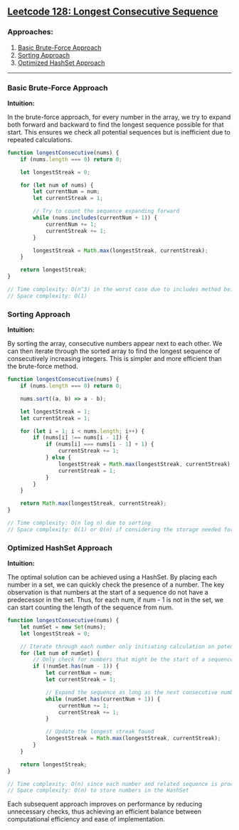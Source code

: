 ## [Leetcode 128: Longest Consecutive Sequence](https://leetcode.com/problems/longest-consecutive-sequence/)

### Approaches:
1. [Basic Brute-Force Approach](#basic-brute-force-approach)
2. [Sorting Approach](#sorting-approach)
3. [Optimized HashSet Approach](#optimized-hashset-approach)

---

### Basic Brute-Force Approach

**Intuition:**

In the brute-force approach, for every number in the array, we try to expand both forward and backward to find the longest sequence possible for that start. This ensures we check all potential sequences but is inefficient due to repeated calculations.

```javascript
function longestConsecutive(nums) {
    if (nums.length === 0) return 0;

    let longestStreak = 0;

    for (let num of nums) {
        let currentNum = num;
        let currentStreak = 1;

        // Try to count the sequence expanding forward
        while (nums.includes(currentNum + 1)) {
            currentNum += 1;
            currentStreak += 1;
        }

        longestStreak = Math.max(longestStreak, currentStreak);
    }

    return longestStreak;
}

// Time complexity: O(n^3) in the worst case due to includes method being O(n)
// Space complexity: O(1)
```

### Sorting Approach

**Intuition:**

By sorting the array, consecutive numbers appear next to each other. We can then iterate through the sorted array to find the longest sequence of consecutively increasing integers. This is simpler and more efficient than the brute-force method.

```javascript
function longestConsecutive(nums) {
    if (nums.length === 0) return 0;

    nums.sort((a, b) => a - b);

    let longestStreak = 1;
    let currentStreak = 1;

    for (let i = 1; i < nums.length; i++) {
        if (nums[i] !== nums[i - 1]) {
            if (nums[i] === nums[i - 1] + 1) {
                currentStreak += 1;
            } else {
                longestStreak = Math.max(longestStreak, currentStreak);
                currentStreak = 1;
            }
        }
    }

    return Math.max(longestStreak, currentStreak);
}

// Time complexity: O(n log n) due to sorting
// Space complexity: O(1) or O(n) if considering the storage needed for sorting
```

### Optimized HashSet Approach

**Intuition:**

The optimal solution can be achieved using a HashSet. By placing each number in a set, we can quickly check the presence of a number. The key observation is that numbers at the start of a sequence do not have a predecessor in the set. Thus, for each num, if num - 1 is not in the set, we can start counting the length of the sequence from num.

```javascript
function longestConsecutive(nums) {
    let numSet = new Set(nums);
    let longestStreak = 0;

    // Iterate through each number only initiating calculation on potential sequence starters
    for (let num of numSet) {
        // Only check for numbers that might be the start of a sequence
        if (!numSet.has(num - 1)) {
            let currentNum = num;
            let currentStreak = 1;

            // Expand the sequence as long as the next consecutive number exists
            while (numSet.has(currentNum + 1)) {
                currentNum += 1;
                currentStreak += 1;
            }

            // Update the longest streak found
            longestStreak = Math.max(longestStreak, currentStreak);
        }
    }

    return longestStreak;
}

// Time complexity: O(n) since each number and related sequence is processed in constant time due to HashSet
// Space complexity: O(n) to store numbers in the HashSet
```

Each subsequent approach improves on performance by reducing unnecessary checks, thus achieving an efficient balance between computational efficiency and ease of implementation.

